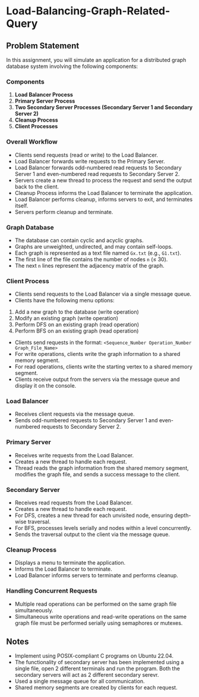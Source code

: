 # Load-Balancing-Graph-Related-Query

## Problem Statement
In this assignment, you will simulate an application for a distributed graph database system involving the following components:

### Components
1. **Load Balancer Process**
2. **Primary Server Process**
3. **Two Secondary Server Processes (Secondary Server 1 and Secondary Server 2)**
4. **Cleanup Process**
5. **Client Processes**

### Overall Workflow
- Clients send requests (read or write) to the Load Balancer.
- Load Balancer forwards write requests to the Primary Server.
- Load Balancer forwards odd-numbered read requests to Secondary Server 1 and even-numbered read requests to Secondary Server 2.
- Servers create a new thread to process the request and send the output back to the client.
- Cleanup Process informs the Load Balancer to terminate the application.
- Load Balancer performs cleanup, informs servers to exit, and terminates itself.
- Servers perform cleanup and terminate.

### Graph Database
- The database can contain cyclic and acyclic graphs.
- Graphs are unweighted, undirected, and may contain self-loops.
- Each graph is represented as a text file named `Gx.txt` (e.g., `G1.txt`).
- The first line of the file contains the number of nodes `n` (≤ 30).
- The next `n` lines represent the adjacency matrix of the graph.

### Client Process
- Clients send requests to the Load Balancer via a single message queue.
- Clients have the following menu options:
 1. Add a new graph to the database (write operation)
 2. Modify an existing graph (write operation)
 3. Perform DFS on an existing graph (read operation)
 4. Perform BFS on an existing graph (read operation)
- Clients send requests in the format: `<Sequence_Number Operation_Number Graph_File_Name>`
- For write operations, clients write the graph information to a shared memory segment.
- For read operations, clients write the starting vertex to a shared memory segment.
- Clients receive output from the servers via the message queue and display it on the console.

### Load Balancer
- Receives client requests via the message queue.
- Sends odd-numbered requests to Secondary Server 1 and even-numbered requests to Secondary Server 2.

### Primary Server
- Receives write requests from the Load Balancer.
- Creates a new thread to handle each request.
- Thread reads the graph information from the shared memory segment, modifies the graph file, and sends a success message to the client.

### Secondary Server
- Receives read requests from the Load Balancer.
- Creates a new thread to handle each request.
- For DFS, creates a new thread for each unvisited node, ensuring depth-wise traversal.
- For BFS, processes levels serially and nodes within a level concurrently.
- Sends the traversal output to the client via the message queue.

### Cleanup Process
- Displays a menu to terminate the application.
- Informs the Load Balancer to terminate.
- Load Balancer informs servers to terminate and performs cleanup.

### Handling Concurrent Requests
- Multiple read operations can be performed on the same graph file simultaneously.
- Simultaneous write operations and read-write operations on the same graph file must be performed serially using semaphores or mutexes.

## Notes
- Implement using POSIX-compliant C programs on Ubuntu 22.04.
-  The functionality of secondary server has been implemented using a single file, open 2 different terminals and run the program. Both the secondary servers will act as 2 different secondary serevr.
- Used a single message queue for all communication.
- Shared memory segments are created by clients for each request.
